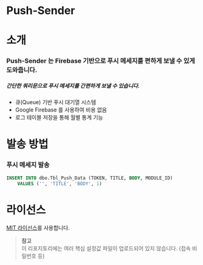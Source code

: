 # Push-Sender

소개
=============
### Push-Sender 는 Firebase 기반으로 푸시 메세지를 편하게 보낼 수 있게 도와줍니다.
##### 간단한 쿼리문으로 푸시 메세지를 간편하게 보낼 수 있습니다.

* 큐(Queue) 기반 푸시 대기열 시스템
* Google Firebase 를 사용하여 비용 없음
* 로그 테이블 저장을 통해 월별 통계 기능

발송 방법
=============

### 푸시 메세지 발송
```sql
INSERT INTO dbo.Tbl_Push_Data (TOKEN, TITLE, BODY, MODULE_ID)
	VALUES ('', 'TITLE', 'BODY', 1)
```

라이선스
=============
[MIT 라이선스](https://ko.wikipedia.org/wiki/MIT_%ED%97%88%EA%B0%80%EC%84%9C)를 사용합니다.

> __참고__ <br>
> 이 리포지토리에는 여러 핵심 설정값 파일이 업로드되어 있지 않습니다. (접속 비밀번호 등)
